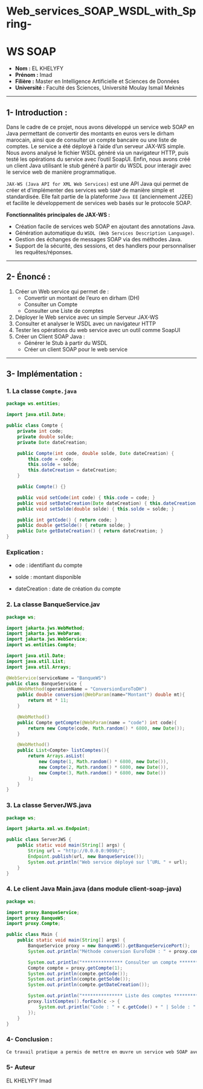 # Web_services_SOAP_WSDL_with_Spring-

# WS SOAP

* **Nom :** EL KHELYFY  
* **Prénom :** Imad  
* **Filière :** Master en Intelligence Artificielle et Sciences de Données  
* **Université :** Faculté des Sciences, Université Moulay Ismail Meknès  

---

## **1- Introduction :**

Dans le cadre de ce projet, nous avons développé un service web SOAP en Java permettant de convertir des montants en euros vers le dirham marocain, ainsi que de consulter un compte bancaire ou une liste de comptes. Le service a été déployé à l’aide d’un serveur JAX-WS simple. Nous avons analysé le fichier WSDL généré via un navigateur HTTP, puis testé les opérations du service avec l’outil SoapUI. Enfin, nous avons créé un client Java utilisant le stub généré à partir du WSDL pour interagir avec le service web de manière programmatique.

`JAX-WS (Java API for XML Web Services)` est une API Java qui permet de créer et d'implémenter des services web `SOAP` de manière simple et standardisée. Elle fait partie de la plateforme `Java EE` (anciennement J2EE) et facilite le développement de services web basés sur le protocole SOAP.

**Fonctionnalités principales de JAX-WS :**
- Création facile de services web SOAP en ajoutant des annotations Java.
- Génération automatique du `WSDL (Web Services Description Language)`.
- Gestion des échanges de messages SOAP via des méthodes Java.
- Support de la sécurité, des sessions, et des handlers pour personnaliser les requêtes/réponses.

---

## **2- Énoncé :**

1. Créer un Web service qui permet de :
   - Convertir un montant de l’euro en dirham (DH)
   - Consulter un Compte
   - Consulter une Liste de comptes  
2. Déployer le Web service avec un simple Serveur JAX-WS  
3. Consulter et analyser le WSDL avec un navigateur HTTP  
4. Tester les opérations du web service avec un outil comme SoapUI  
5. Créer un Client SOAP Java :
   - Générer le Stub à partir du WSDL
   - Créer un client SOAP pour le web service  

---

## **3- Implémentation :**

### 1. La classe `Compte.java`

```java
package ws.entities;

import java.util.Date;

public class Compte {
    private int code;
    private double solde;
    private Date dateCreation;

    public Compte(int code, double solde, Date dateCreation) {
        this.code = code;
        this.solde = solde;
        this.dateCreation = dateCreation;
    }

    public Compte() {}

    public void setCode(int code) { this.code = code; }
    public void setDateCreation(Date dateCreation) { this.dateCreation = dateCreation; }
    public void setSolde(double solde) { this.solde = solde; }

    public int getCode() { return code; }
    public double getSolde() { return solde; }
    public Date getDateCreation() { return dateCreation; }
}
```
### Explication :

- ode : identifiant du compte

- solde : montant disponible

- dateCreation : date de création du compte

### 2. La classe BanqueService.jav

```java
package ws;

import jakarta.jws.WebMethod;
import jakarta.jws.WebParam;
import jakarta.jws.WebService;
import ws.entities.Compte;

import java.util.Date;
import java.util.List;
import java.util.Arrays;

@WebService(serviceName = "BanqueWS")
public class BanqueService {
    @WebMethod(operationName = "ConversionEuroToDH")
    public double conversion(@WebParam(name="Montant") double mt){
        return mt * 11;
    }

    @WebMethod()
    public Compte getCompte(@WebParam(name = "code") int code){
        return new Compte(code, Math.random() * 6800, new Date());
    }

    @WebMethod()
    public List<Compte> listComptes(){
        return Arrays.asList(
            new Compte(1, Math.random() * 6800, new Date()),
            new Compte(2, Math.random() * 6800, new Date()),
            new Compte(3, Math.random() * 6800, new Date())
        );
    }
}

```
### 3. La classe ServerJWS.java

```java
package ws;

import jakarta.xml.ws.Endpoint;

public class ServerJWS {
    public static void main(String[] args) {
        String url = "http://0.0.0.0:9090/";
        Endpoint.publish(url, new BanqueService());
        System.out.println("Web service déployé sur l’URL " + url);
    }
}

```
### 4. Le client Java Main.java (dans module client-soap-java)

```java
package ws;

import proxy.BanqueService;
import proxy.BanqueWS;
import proxy.Compte;

public class Main {
    public static void main(String[] args) {
        BanqueService proxy = new BanqueWS().getBanqueServicePort();
        System.out.println("Méthode conversion EuroToDH : " + proxy.conversionEuroToDH(98));

        System.out.println("*************** Consulter un compte ***************");
        Compte compte = proxy.getCompte(1);
        System.out.println(compte.getCode());
        System.out.println(compte.getSolde());
        System.out.println(compte.getDateCreation());

        System.out.println("*************** Liste des comptes ***************");
        proxy.listComptes().forEach(c -> {
            System.out.println("Code : " + c.getCode() + " | Solde : " + c.getSolde() + " | Date : " + c.getDateCreation());
        });
    }
}

```

### 4- Conclusion :

```markdown
Ce travail pratique a permis de mettre en œuvre un service web SOAP avec JAX-WS, incluant la conversion de devises et la gestion des comptes bancaires. Le déploiement sur un serveur intégré, l’analyse du WSDL et les tests avec SoapUI ont validé le bon fonctionnement du service. La création d’un client Java à partir du WSDL a également été réalisée, assurant ainsi une intégration complète et fonctionnelle du système.
```

### 5- Auteur
EL KHELYFY Imad
